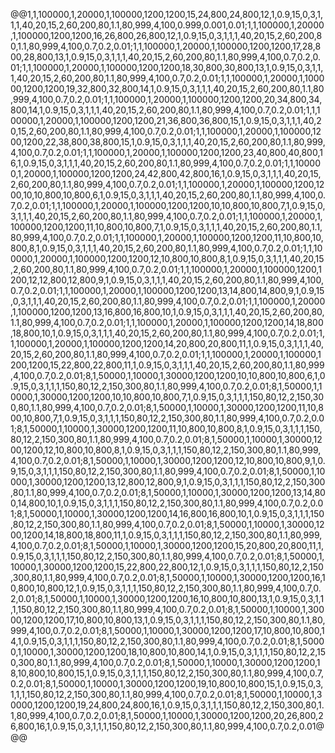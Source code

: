 @@1,1,100000,1,20000,1,100000,1200,1200,15,24,800,24,800,12,1,0.9,15,0,3,1,1,1,40,20,15,2,60,200,80,1.1,80,999,4,100,0.999,0.001,0.01;1,1,100000,1,20000,1,100000,1200,1200,16,26,800,26,800,12,1,0.9,15,0,3,1,1,1,40,20,15,2,60,200,80,1.1,80,999,4,100,0.7,0.2,0.01;1,1,100000,1,20000,1,100000,1200,1200,17,28,800,28,800,13,1,0.9,15,0,3,1,1,1,40,20,15,2,60,200,80,1.1,80,999,4,100,0.7,0.2,0.01;1,1,100000,1,20000,1,100000,1200,1200,18,30,800,30,800,13,1,0.9,15,0,3,1,1,1,40,20,15,2,60,200,80,1.1,80,999,4,100,0.7,0.2,0.01;1,1,100000,1,20000,1,100000,1200,1200,19,32,800,32,800,14,1,0.9,15,0,3,1,1,1,40,20,15,2,60,200,80,1.1,80,999,4,100,0.7,0.2,0.01;1,1,100000,1,20000,1,100000,1200,1200,20,34,800,34,800,14,1,0.9,15,0,3,1,1,1,40,20,15,2,60,200,80,1.1,80,999,4,100,0.7,0.2,0.01;1,1,100000,1,20000,1,100000,1200,1200,21,36,800,36,800,15,1,0.9,15,0,3,1,1,1,40,20,15,2,60,200,80,1.1,80,999,4,100,0.7,0.2,0.01;1,1,100000,1,20000,1,100000,1200,1200,22,38,800,38,800,15,1,0.9,15,0,3,1,1,1,40,20,15,2,60,200,80,1.1,80,999,4,100,0.7,0.2,0.01;1,1,100000,1,20000,1,100000,1200,1200,23,40,800,40,800,16,1,0.9,15,0,3,1,1,1,40,20,15,2,60,200,80,1.1,80,999,4,100,0.7,0.2,0.01;1,1,100000,1,20000,1,100000,1200,1200,24,42,800,42,800,16,1,0.9,15,0,3,1,1,1,40,20,15,2,60,200,80,1.1,80,999,4,100,0.7,0.2,0.01;1,1,100000,1,20000,1,100000,1200,1200,10,10,800,10,800,6,1,0.9,15,0,3,1,1,1,40,20,15,2,60,200,80,1.1,80,999,4,100,0.7,0.2,0.01;1,1,100000,1,20000,1,100000,1200,1200,10,10,800,10,800,7,1,0.9,15,0,3,1,1,1,40,20,15,2,60,200,80,1.1,80,999,4,100,0.7,0.2,0.01;1,1,100000,1,20000,1,100000,1200,1200,11,10,800,10,800,7,1,0.9,15,0,3,1,1,1,40,20,15,2,60,200,80,1.1,80,999,4,100,0.7,0.2,0.01;1,1,100000,1,20000,1,100000,1200,1200,11,10,800,10,800,8,1,0.9,15,0,3,1,1,1,40,20,15,2,60,200,80,1.1,80,999,4,100,0.7,0.2,0.01;1,1,100000,1,20000,1,100000,1200,1200,12,10,800,10,800,8,1,0.9,15,0,3,1,1,1,40,20,15,2,60,200,80,1.1,80,999,4,100,0.7,0.2,0.01;1,1,100000,1,20000,1,100000,1200,1200,12,12,800,12,800,9,1,0.9,15,0,3,1,1,1,40,20,15,2,60,200,80,1.1,80,999,4,100,0.7,0.2,0.01;1,1,100000,1,20000,1,100000,1200,1200,13,14,800,14,800,9,1,0.9,15,0,3,1,1,1,40,20,15,2,60,200,80,1.1,80,999,4,100,0.7,0.2,0.01;1,1,100000,1,20000,1,100000,1200,1200,13,16,800,16,800,10,1,0.9,15,0,3,1,1,1,40,20,15,2,60,200,80,1.1,80,999,4,100,0.7,0.2,0.01;1,1,100000,1,20000,1,100000,1200,1200,14,18,800,18,800,10,1,0.9,15,0,3,1,1,1,40,20,15,2,60,200,80,1.1,80,999,4,100,0.7,0.2,0.01;1,1,100000,1,20000,1,100000,1200,1200,14,20,800,20,800,11,1,0.9,15,0,3,1,1,1,40,20,15,2,60,200,80,1.1,80,999,4,100,0.7,0.2,0.01;1,1,100000,1,20000,1,100000,1200,1200,15,22,800,22,800,11,1,0.9,15,0,3,1,1,1,40,20,15,2,60,200,80,1.1,80,999,4,100,0.7,0.2,0.01;8,1,50000,1,10000,1,30000,1200,1200,10,10,800,10,800,6,1,0.9,15,0,3,1,1,1,150,80,12,2,150,300,80,1.1,80,999,4,100,0.7,0.2,0.01;8,1,50000,1,10000,1,30000,1200,1200,10,10,800,10,800,7,1,0.9,15,0,3,1,1,1,150,80,12,2,150,300,80,1.1,80,999,4,100,0.7,0.2,0.01;8,1,50000,1,10000,1,30000,1200,1200,11,10,800,10,800,7,1,0.9,15,0,3,1,1,1,150,80,12,2,150,300,80,1.1,80,999,4,100,0.7,0.2,0.01;8,1,50000,1,10000,1,30000,1200,1200,11,10,800,10,800,8,1,0.9,15,0,3,1,1,1,150,80,12,2,150,300,80,1.1,80,999,4,100,0.7,0.2,0.01;8,1,50000,1,10000,1,30000,1200,1200,12,10,800,10,800,8,1,0.9,15,0,3,1,1,1,150,80,12,2,150,300,80,1.1,80,999,4,100,0.7,0.2,0.01;8,1,50000,1,10000,1,30000,1200,1200,12,10,800,10,800,9,1,0.9,15,0,3,1,1,1,150,80,12,2,150,300,80,1.1,80,999,4,100,0.7,0.2,0.01;8,1,50000,1,10000,1,30000,1200,1200,13,12,800,12,800,9,1,0.9,15,0,3,1,1,1,150,80,12,2,150,300,80,1.1,80,999,4,100,0.7,0.2,0.01;8,1,50000,1,10000,1,30000,1200,1200,13,14,800,14,800,10,1,0.9,15,0,3,1,1,1,150,80,12,2,150,300,80,1.1,80,999,4,100,0.7,0.2,0.01;8,1,50000,1,10000,1,30000,1200,1200,14,16,800,16,800,10,1,0.9,15,0,3,1,1,1,150,80,12,2,150,300,80,1.1,80,999,4,100,0.7,0.2,0.01;8,1,50000,1,10000,1,30000,1200,1200,14,18,800,18,800,11,1,0.9,15,0,3,1,1,1,150,80,12,2,150,300,80,1.1,80,999,4,100,0.7,0.2,0.01;8,1,50000,1,10000,1,30000,1200,1200,15,20,800,20,800,11,1,0.9,15,0,3,1,1,1,150,80,12,2,150,300,80,1.1,80,999,4,100,0.7,0.2,0.01;8,1,50000,1,10000,1,30000,1200,1200,15,22,800,22,800,12,1,0.9,15,0,3,1,1,1,150,80,12,2,150,300,80,1.1,80,999,4,100,0.7,0.2,0.01;8,1,50000,1,10000,1,30000,1200,1200,16,10,800,10,800,12,1,0.9,15,0,3,1,1,1,150,80,12,2,150,300,80,1.1,80,999,4,100,0.7,0.2,0.01;8,1,50000,1,10000,1,30000,1200,1200,16,10,800,10,800,13,1,0.9,15,0,3,1,1,1,150,80,12,2,150,300,80,1.1,80,999,4,100,0.7,0.2,0.01;8,1,50000,1,10000,1,30000,1200,1200,17,10,800,10,800,13,1,0.9,15,0,3,1,1,1,150,80,12,2,150,300,80,1.1,80,999,4,100,0.7,0.2,0.01;8,1,50000,1,10000,1,30000,1200,1200,17,10,800,10,800,14,1,0.9,15,0,3,1,1,1,150,80,12,2,150,300,80,1.1,80,999,4,100,0.7,0.2,0.01;8,1,50000,1,10000,1,30000,1200,1200,18,10,800,10,800,14,1,0.9,15,0,3,1,1,1,150,80,12,2,150,300,80,1.1,80,999,4,100,0.7,0.2,0.01;8,1,50000,1,10000,1,30000,1200,1200,18,10,800,10,800,15,1,0.9,15,0,3,1,1,1,150,80,12,2,150,300,80,1.1,80,999,4,100,0.7,0.2,0.01;8,1,50000,1,10000,1,30000,1200,1200,19,10,800,10,800,15,1,0.9,15,0,3,1,1,1,150,80,12,2,150,300,80,1.1,80,999,4,100,0.7,0.2,0.01;8,1,50000,1,10000,1,30000,1200,1200,19,24,800,24,800,16,1,0.9,15,0,3,1,1,1,150,80,12,2,150,300,80,1.1,80,999,4,100,0.7,0.2,0.01;8,1,50000,1,10000,1,30000,1200,1200,20,26,800,26,800,16,1,0.9,15,0,3,1,1,1,150,80,12,2,150,300,80,1.1,80,999,4,100,0.7,0.2,0.01@@@
